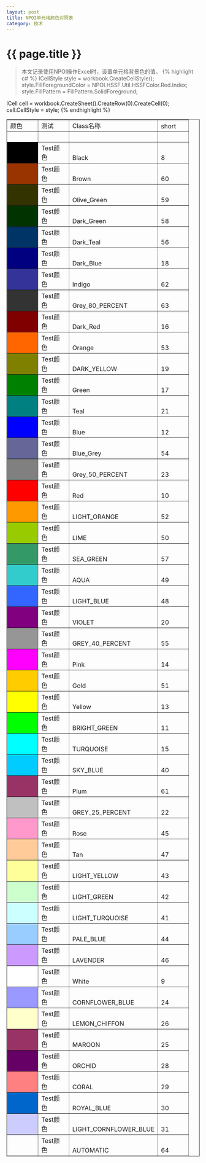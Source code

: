 ```yaml
---
layout: post
title: NPOI单元格颜色对照表
category: 技术
---
```

{{ page.title }}
===
> 本文记录使用NPOI操作Excel时，设置单元格背景色的值。
{% highlight c# %}
ICellStyle style = workbook.CreateCellStyle();
style.FillForegroundColor = NPOI.HSSF.Util.HSSFColor.Red.Index;
style.FillPattern = FillPattern.SolidForeground;
 
ICell cell = workbook.CreateSheet().CreateRow(0).CreateCell(0);
cell.CellStyle = style;
{% endhighlight %}
<table style="width: 100%;" border="1" cellspacing="0" cellpadding="0">
<tbody>
<tr class="firstRow" valign="bottom">
<td class="xl6311023" width="64" height="17">颜色</td>
<td class="xl6411023" width="64">测试</td>
<td class="xl6511023" width="204">Class名称</td>
<td class="xl6511023" width="64">short</td>
</tr>
<tr>
<td>&nbsp;</td>
<td>&nbsp;</td>
<td>&nbsp;</td>
<td>&nbsp;</td>
</tr>
<tr valign="bottom">
<td class="xl6311023" bgcolor="#000000" width="64" height="17">　</td>
<td class="xl6411023" width="64">Test颜色</td>
<td class="xl6511023" width="204">Black</td>
<td class="xl6511023" width="64">8</td>
</tr>
<tr valign="bottom">
<td class="xl6611023" bgcolor="#993300" height="17">　</td>
<td class="xl6711023">Test颜色</td>
<td class="xl6511023">Brown</td>
<td class="xl6511023">60</td>
</tr>
<tr valign="bottom">
<td class="xl6811023" bgcolor="#333300" height="17">　</td>
<td class="xl6911023">Test颜色</td>
<td class="xl6511023">Olive_Green</td>
<td class="xl6511023">59</td>
</tr>
<tr valign="bottom">
<td class="xl7011023" bgcolor="#003300" height="17">　</td>
<td class="xl7111023">Test颜色</td>
<td class="xl6511023">Dark_Green</td>
<td class="xl6511023">58</td>
</tr>
<tr valign="bottom">
<td class="xl7211023" bgcolor="#003366" height="17">　</td>
<td class="xl7311023">Test颜色</td>
<td class="xl6511023">Dark_Teal</td>
<td class="xl6511023">56</td>
</tr>
<tr valign="bottom">
<td class="xl7411023" bgcolor="#000080" height="17">　</td>
<td class="xl7511023">Test颜色</td>
<td class="xl6511023">Dark_Blue</td>
<td class="xl6511023">18</td>
</tr>
<tr valign="bottom">
<td class="xl7611023" bgcolor="#333399" height="17">　</td>
<td class="xl7711023">Test颜色</td>
<td class="xl6511023">Indigo</td>
<td class="xl6511023">62</td>
</tr>
<tr valign="bottom">
<td class="xl7811023" bgcolor="#333333" height="17">　</td>
<td class="xl7911023">Test颜色</td>
<td class="xl6511023">Grey_80_PERCENT</td>
<td class="xl6511023">63</td>
</tr>
<tr valign="bottom">
<td class="xl8011023" bgcolor="#800000" height="17">　</td>
<td class="xl8111023">Test颜色</td>
<td class="xl6511023">Dark_Red</td>
<td class="xl6511023">16</td>
</tr>
<tr valign="bottom">
<td class="xl8211023" bgcolor="#ff6600" height="17">　</td>
<td class="xl8311023">Test颜色</td>
<td class="xl6511023">Orange</td>
<td class="xl6511023">53</td>
</tr>
<tr valign="bottom">
<td class="xl8411023" bgcolor="#808000" height="17">　</td>
<td class="xl8511023">Test颜色</td>
<td class="xl6511023">DARK_YELLOW</td>
<td class="xl6511023">19</td>
</tr>
<tr valign="bottom">
<td class="xl8611023" bgcolor="#008000" height="17">　</td>
<td class="xl8711023">Test颜色</td>
<td class="xl6511023">Green</td>
<td class="xl6511023">17</td>
</tr>
<tr valign="bottom">
<td class="xl8811023" bgcolor="#008080" height="17">　</td>
<td class="xl8911023">Test颜色</td>
<td class="xl6511023">Teal</td>
<td class="xl6511023">21</td>
</tr>
<tr valign="bottom">
<td class="xl9011023" bgcolor="#0000ff" height="17">　</td>
<td class="xl9111023">Test颜色</td>
<td class="xl6511023">Blue</td>
<td class="xl6511023">12</td>
</tr>
<tr valign="bottom">
<td class="xl9211023" bgcolor="#666699" height="17">　</td>
<td class="xl9311023">Test颜色</td>
<td class="xl6511023">Blue_Grey</td>
<td class="xl6511023">54</td>
</tr>
<tr valign="bottom">
<td class="xl9411023" bgcolor="#808080" height="17">　</td>
<td class="xl9511023">Test颜色</td>
<td class="xl6511023">Grey_50_PERCENT</td>
<td class="xl6511023">23</td>
</tr>
<tr valign="bottom">
<td class="xl9611023" bgcolor="#ff0000" height="17">　</td>
<td class="xl9711023">Test颜色</td>
<td class="xl6511023">Red</td>
<td class="xl6511023">10</td>
</tr>
<tr valign="bottom">
<td class="xl9811023" bgcolor="#ff9900" height="17">　</td>
<td class="xl9911023">Test颜色</td>
<td class="xl6511023">LIGHT_ORANGE</td>
<td class="xl6511023">52</td>
</tr>
<tr valign="bottom">
<td class="xl10011023" bgcolor="#99cc00" height="17">　</td>
<td class="xl10111023">Test颜色</td>
<td class="xl6511023">LIME</td>
<td class="xl6511023">50</td>
</tr>
<tr valign="bottom">
<td class="xl10211023" bgcolor="#339966" height="17">　</td>
<td class="xl10311023">Test颜色</td>
<td class="xl6511023">SEA_GREEN</td>
<td class="xl6511023">57</td>
</tr>
<tr valign="bottom">
<td class="xl10411023" bgcolor="#33cccc" height="17">　</td>
<td class="xl10511023">Test颜色</td>
<td class="xl6511023">AQUA</td>
<td class="xl6511023">49</td>
</tr>
<tr valign="bottom">
<td class="xl10611023" bgcolor="#3366ff" height="17">　</td>
<td class="xl10711023">Test颜色</td>
<td class="xl6511023">LIGHT_BLUE</td>
<td class="xl6511023">48</td>
</tr>
<tr valign="bottom">
<td class="xl10811023" bgcolor="#800080" height="17">　</td>
<td class="xl10911023">Test颜色</td>
<td class="xl6511023">VIOLET</td>
<td class="xl6511023">20</td>
</tr>
<tr valign="bottom">
<td class="xl11011023" bgcolor="#969696" height="17">　</td>
<td class="xl11111023">Test颜色</td>
<td class="xl6511023">GREY_40_PERCENT</td>
<td class="xl6511023">55</td>
</tr>
<tr valign="bottom">
<td class="xl11211023" bgcolor="#ff00ff" height="17">　</td>
<td class="xl11311023">Test颜色</td>
<td class="xl6511023">Pink</td>
<td class="xl6511023">14</td>
</tr>
<tr valign="bottom">
<td class="xl11411023" bgcolor="#ffcc00" height="17">　</td>
<td class="xl11511023">Test颜色</td>
<td class="xl6511023">Gold</td>
<td class="xl6511023">51</td>
</tr>
<tr valign="bottom">
<td class="xl11611023" bgcolor="#ffff00" height="17">　</td>
<td class="xl11711023">Test颜色</td>
<td class="xl6511023">Yellow</td>
<td class="xl6511023">13</td>
</tr>
<tr valign="bottom">
<td class="xl11811023" bgcolor="#00ff00" height="17">　</td>
<td class="xl11911023">Test颜色</td>
<td class="xl6511023">BRIGHT_GREEN</td>
<td class="xl6511023">11</td>
</tr>
<tr valign="bottom">
<td class="xl12011023" bgcolor="#00ffff" height="17">　</td>
<td class="xl12111023">Test颜色</td>
<td class="xl6511023">TURQUOISE</td>
<td class="xl6511023">15</td>
</tr>
<tr valign="bottom">
<td class="xl12211023" bgcolor="#00ccff" height="17">　</td>
<td class="xl12311023">Test颜色</td>
<td class="xl6511023">SKY_BLUE</td>
<td class="xl6511023">40</td>
</tr>
<tr valign="bottom">
<td class="xl12411023" bgcolor="#993366" height="17">　</td>
<td class="xl12511023">Test颜色</td>
<td class="xl6511023">Plum</td>
<td class="xl6511023">61</td>
</tr>
<tr valign="bottom">
<td class="xl12611023" bgcolor="#c0c0c0" height="17">　</td>
<td class="xl12711023">Test颜色</td>
<td class="xl6511023">GREY_25_PERCENT</td>
<td class="xl6511023">22</td>
</tr>
<tr valign="bottom">
<td class="xl12811023" bgcolor="#ff99cc" height="17">　</td>
<td class="xl12911023">Test颜色</td>
<td class="xl6511023">Rose</td>
<td class="xl6511023">45</td>
</tr>
<tr valign="bottom">
<td class="xl13011023" bgcolor="#ffcc99" height="17">　</td>
<td class="xl13111023">Test颜色</td>
<td class="xl6511023">Tan</td>
<td class="xl6511023">47</td>
</tr>
<tr valign="bottom">
<td class="xl13211023" bgcolor="#ffff99" height="17">　</td>
<td class="xl13311023">Test颜色</td>
<td class="xl6511023">LIGHT_YELLOW</td>
<td class="xl6511023">43</td>
</tr>
<tr valign="bottom">
<td class="xl13411023" bgcolor="#ccffcc" height="17">　</td>
<td class="xl13511023">Test颜色</td>
<td class="xl6511023">LIGHT_GREEN</td>
<td class="xl6511023">42</td>
</tr>
<tr valign="bottom">
<td class="xl13611023" bgcolor="#ccffff" height="17">　</td>
<td class="xl13711023">Test颜色</td>
<td class="xl6511023">LIGHT_TURQUOISE</td>
<td class="xl6511023">41</td>
</tr>
<tr valign="bottom">
<td class="xl13811023" bgcolor="#99ccff" height="17">　</td>
<td class="xl13911023">Test颜色</td>
<td class="xl6511023">PALE_BLUE</td>
<td class="xl6511023">44</td>
</tr>
<tr valign="bottom">
<td class="xl14011023" bgcolor="#cc99ff" height="17">　</td>
<td class="xl14111023">Test颜色</td>
<td class="xl6511023">LAVENDER</td>
<td class="xl6511023">46</td>
</tr>
<tr valign="bottom">
<td class="xl14211023" bgcolor="#ffffff" height="17">　</td>
<td class="xl14311023">Test颜色</td>
<td class="xl6511023">White</td>
<td class="xl6511023">9</td>
</tr>
<tr valign="bottom">
<td class="xl14411023" bgcolor="#9999ff" height="17">　</td>
<td class="xl14511023">Test颜色</td>
<td class="xl6511023">CORNFLOWER_BLUE</td>
<td class="xl6511023">24</td>
</tr>
<tr valign="bottom">
<td class="xl14611023" bgcolor="#ffffcc" height="17">　</td>
<td class="xl14711023">Test颜色</td>
<td class="xl6511023">LEMON_CHIFFON</td>
<td class="xl6511023">26</td>
</tr>
<tr valign="bottom">
<td class="xl14811023" bgcolor="#993366" height="17">　</td>
<td class="xl14911023">Test颜色</td>
<td class="xl6511023">MAROON</td>
<td class="xl6511023">25</td>
</tr>
<tr valign="bottom">
<td class="xl15011023" bgcolor="#660066" height="17">　</td>
<td class="xl15111023">Test颜色</td>
<td class="xl6511023">ORCHID</td>
<td class="xl6511023">28</td>
</tr>
<tr valign="bottom">
<td class="xl15211023" bgcolor="#ff8080" height="17">　</td>
<td class="xl15311023">Test颜色</td>
<td class="xl6511023">CORAL</td>
<td class="xl6511023">29</td>
</tr>
<tr valign="bottom">
<td class="xl15411023" bgcolor="#0066cc" height="17">　</td>
<td class="xl15511023">Test颜色</td>
<td class="xl6511023">ROYAL_BLUE</td>
<td class="xl6511023">30</td>
</tr>
<tr valign="bottom">
<td class="xl15611023" bgcolor="#ccccff" height="17">　</td>
<td class="xl15711023">Test颜色</td>
<td class="xl6511023">LIGHT_CORNFLOWER_BLUE</td>
<td class="xl6511023">31</td>
</tr>
<tr valign="bottom">
<td class="xl15811023" height="17">　</td>
<td class="xl15911023">Test颜色</td>
<td class="xl6511023">AUTOMATIC</td>
<td class="xl6511023">64</td>
</tr>
</tbody>
</table>